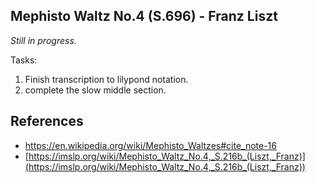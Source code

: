 ## Mephisto Waltz No.4 (S.696) - Franz Liszt

_Still in progress._

Tasks:
1. Finish transcription to lilypond notation.
2. complete the slow middle section.

## References

- https://en.wikipedia.org/wiki/Mephisto_Waltzes#cite_note-16
- [https://imslp.org/wiki/Mephisto_Waltz_No.4,_S.216b_(Liszt,_Franz)](https://imslp.org/wiki/Mephisto_Waltz_No.4,_S.216b_(Liszt,_Franz))